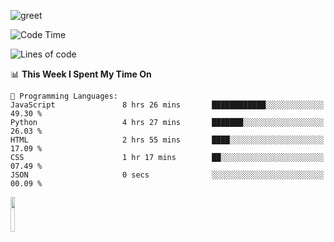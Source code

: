 ![greet](https://user-images.githubusercontent.com/44234583/146624354-9d461392-3676-4e7a-b12f-debc7319f53b.gif) 


<!--START_SECTION:waka-->
![Code Time](http://img.shields.io/badge/Code%20Time-479%20hrs%2051%20mins-blue)

![Lines of code](https://img.shields.io/badge/From%20Hello%20World%20I%27ve%20Written-3.9%20million%20lines%20of%20code-blue)

📊 **This Week I Spent My Time On** 

```text
💬 Programming Languages: 
JavaScript               8 hrs 26 mins       ████████████░░░░░░░░░░░░░   49.30 % 
Python                   4 hrs 27 mins       ███████░░░░░░░░░░░░░░░░░░   26.03 % 
HTML                     2 hrs 55 mins       ████░░░░░░░░░░░░░░░░░░░░░   17.09 % 
CSS                      1 hr 17 mins        ██░░░░░░░░░░░░░░░░░░░░░░░   07.49 % 
JSON                     0 secs              ░░░░░░░░░░░░░░░░░░░░░░░░░   00.09 % 
```


<!--END_SECTION:waka-->
<img src="https://user-images.githubusercontent.com/44234583/191059235-95ebfce1-7fc7-4eee-baff-214d902e7c18.gif" width="12%"/>
